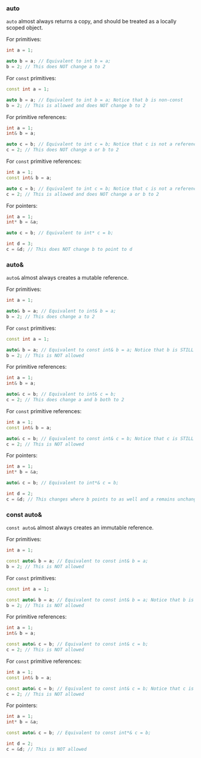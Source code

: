 ### auto


`auto` almost always returns a copy, and should be treated as a locally scoped object.


For primitives:

```c++
int a = 1;

auto b = a; // Equivalent to int b = a;
b = 2; // This does NOT change a to 2
```


For `const` primitives:

```c++
const int a = 1;

auto b = a; // Equivalent to int b = a; Notice that b is non-const
b = 2; // This is allowed and does NOT change b to 2
```


For primitive references:

```c++
int a = 1;
int& b = a;

auto c = b; // Equivalent to int c = b; Notice that c is not a reference
c = 2; // This does NOT change a or b to 2
```


For `const` primitive references:

```c++
int a = 1;
const int& b = a;

auto c = b; // Equivalent to int c = b; Notice that c is not a reference and non-const
c = 2; // This is allowed and does NOT change a or b to 2
```


For pointers:

```c++
int a = 1;
int* b = &a;

auto c = b; // Equivalent to int* c = b;

int d = 3;
c = &d; // This does NOT change b to point to d
```


### auto&

`auto&` almost always creates a mutable reference.


For primitives:

```c++
int a = 1;

auto& b = a; // Equivalent to int& b = a;
b = 2; // This does change a to 2
```


For `const` primitives:


```c++
const int a = 1;

auto& b = a; // Equivalent to const int& b = a; Notice that b is STILL const
b = 2; // This is NOT allowed
```


For primitive references:


```c++
int a = 1;
int& b = a;

auto& c = b; // Equivalent to int& c = b;
c = 2; // This does change a and b both to 2
```


For `const` primitive references:


```c++
int a = 1;
const int& b = a;

auto& c = b; // Equivalent to const int& c = b; Notice that c is STILL const
c = 2; // This is NOT allowed
```


For pointers:

```c++
int a = 1;
int* b = &a;

auto& c = b; // Equivalent to int*& c = b;

int d = 2;
c = &d; // This changes where b points to as well and a remains unchanged
```


### const auto&


`const auto&` almost always creates an immutable reference.


For primitives:

```c++
int a = 1;

const auto& b = a; // Equivalent to const int& b = a;
b = 2; // This is NOT allowed
```


For `const` primitives:


```c++
const int a = 1;

const auto& b = a; // Equivalent to const int& b = a; Notice that b is STILL const
b = 2; // This is NOT allowed
```


For primitive references:


```c++
int a = 1;
int& b = a;

const auto& c = b; // Equivalent to const int& c = b;
c = 2; // This is NOT allowed
```


For `const` primitive references:


```c++
int a = 1;
const int& b = a;

const auto& c = b; // Equivalent to const int& c = b; Notice that c is STILL const
c = 2; // This is NOT allowed
```


For pointers:

```c++
int a = 1;
int* b = &a;

const auto& c = b; // Equivalent to const int*& c = b;

int d = 2;
c = &d; // This is NOT allowed
```
